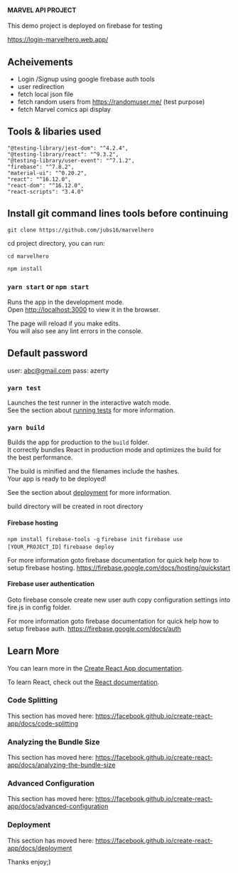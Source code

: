 #### MARVEL API PROJECT

This demo project is deployed on firebase for testing

https://login-marvelhero.web.app/


## Acheivements
- Login /Signup using google firebase auth tools
- user redirection
- fetch local json file
- fetch random users from https://randomuser.me/ (test purpose)
- fetch Marvel comics api display 

## Tools & libaries used
    "@testing-library/jest-dom": "^4.2.4",
    "@testing-library/react": "^9.3.2",
    "@testing-library/user-event": "^7.1.2",
    "firebase": "^7.8.2",
    "material-ui": "^0.20.2",
    "react": "^16.12.0",
    "react-dom": "^16.12.0",
    "react-scripts": "3.4.0"

## Install git command lines tools before continuing
 `git clone https://github.com/jubs16/marvelhero`
 
cd project directory, you can run:

`cd marvelhero`

`npm install`

### `yarn start` or `npm start`

Runs the app in the development mode.<br />
Open [http://localhost:3000](http://localhost:3000) to view it in the browser.

The page will reload if you make edits.<br />
You will also see any lint errors in the console.

## Default password
user: abc@gmail.com
pass: azerty

### `yarn test`

Launches the test runner in the interactive watch mode.<br />
See the section about [running tests](https://facebook.github.io/create-react-app/docs/running-tests) for more information.

### `yarn build`

Builds the app for production to the `build` folder.<br />
It correctly bundles React in production mode and optimizes the build for the best performance.

The build is minified and the filenames include the hashes.<br />
Your app is ready to be deployed!

See the section about [deployment](https://facebook.github.io/create-react-app/docs/deployment) for more information.

build directory will be created in root directory

#### Firebase hosting
`npm install firebase-tools -g`
`firebase init`
`firebase use [YOUR_PROJECT_ID]`
`firebaase deploy`

For more information goto firebase documentation for quick help how to setup firebase hosting. https://firebase.google.com/docs/hosting/quickstart

#### Firebase user authentication
Goto firebase console create new user auth copy configuration settings into fire.js in config folder.

For more information goto firebase documentation for quick help how to setup firebase auth. 
https://firebase.google.com/docs/auth


## Learn More

You can learn more in the [Create React App documentation](https://facebook.github.io/create-react-app/docs/getting-started).

To learn React, check out the [React documentation](https://reactjs.org/).

### Code Splitting

This section has moved here: https://facebook.github.io/create-react-app/docs/code-splitting

### Analyzing the Bundle Size

This section has moved here: https://facebook.github.io/create-react-app/docs/analyzing-the-bundle-size


### Advanced Configuration

This section has moved here: https://facebook.github.io/create-react-app/docs/advanced-configuration

### Deployment

This section has moved here: https://facebook.github.io/create-react-app/docs/deployment





Thanks enjoy;)
